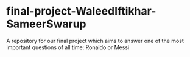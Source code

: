 # final-project-WaleedIftikhar-SameerSwarup
A repository for our final project which aims to answer one of the most important questions of all time: Ronaldo or Messi
